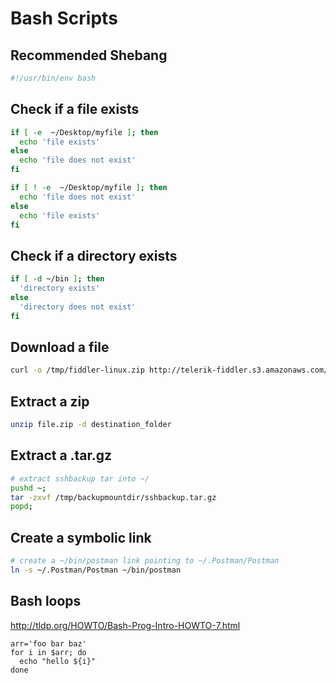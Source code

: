 # Bash Scripts

## Recommended Shebang
```sh
#!/usr/bin/env bash
```

## Check if a file exists
```sh
if [ -e  ~/Desktop/myfile ]; then
  echo 'file exists'
else
  echo 'file does not exist'
fi
```

```sh
if [ ! -e  ~/Desktop/myfile ]; then
  echo 'file does not exist'
else
  echo 'file exists'
fi
```

## Check if a directory exists
```sh
if [ -d ~/bin ]; then
  'directory exists'
else
  'directory does not exist'
fi
```

## Download a file
```sh
curl -o /tmp/fiddler-linux.zip http://telerik-fiddler.s3.amazonaws.com/fiddler/fiddler-linux.zip
```

## Extract a zip
```sh
unzip file.zip -d destination_folder
```

## Extract a .tar.gz
```sh
# extract sshbackup tar into ~/
pushd ~;
tar -zxvf /tmp/backupmountdir/sshbackup.tar.gz
popd;
```

## Create a symbolic link
```sh
# create a ~/bin/postman link pointing to ~/.Postman/Postman
ln -s ~/.Postman/Postman ~/bin/postman
```

## Bash loops
http://tldp.org/HOWTO/Bash-Prog-Intro-HOWTO-7.html

```
arr='foo bar baz'
for i in $arr; do
  echo "hello ${i}"
done
```
